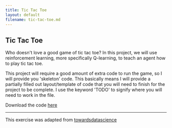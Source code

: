```yaml
---
title: Tic Tac Toe
layout: default
filename: tic-tac-toe.md
--- 
```


## Tic Tac Toe

Who doesn't love a good game of tic tac toe? In this project, we will use reinforcement learning, more specifically Q-learning, to teach an agent how to play tic tac toe.

This project will require a good amount of extra code to run the game, so I will provide you 'skeleton' code. This basically means I will provide a partially filled out layout/template of code that you will need to finish for the project to be complete. I use the keyword 'TODO' to signify where you will need to work in the file.

Download the code [here](tictactoe.py)

***

This exercise was adapted from [towardsdatascience](https://towardsdatascience.com/reinforcement-learning-implement-tictactoe-189582bea542)
